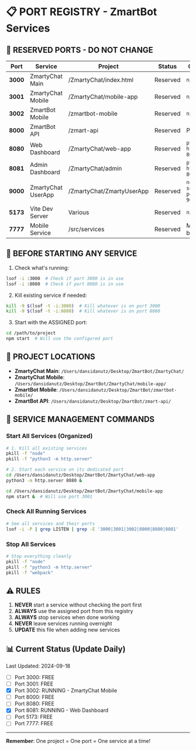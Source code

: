 # 📋 PORT REGISTRY - ZmartBot Services

## 🚦 RESERVED PORTS - DO NOT CHANGE

| Port | Service | Project | Status | Command |
|------|---------|---------|---------|---------|
| **3000** | ZmartyChat Main | /ZmartyChat/index.html | Reserved | `npm start` |
| **3001** | ZmartyChat Mobile | /ZmartyChat/mobile-app | Reserved | `npm start` |
| **3002** | ZmartBot Mobile | /zmartbot-mobile | Reserved | `npm start` |
| **8000** | ZmartBot API | /zmart-api | Reserved | Python API |
| **8080** | Web Dashboard | /ZmartyChat/web-app | Reserved | `python3 -m http.server 8080` |
| **8081** | Admin Dashboard | /ZmartyChat/admin | Reserved | `python3 -m http.server 8081` |
| **9000** | ZmartyChat UserApp | /ZmartyChat/ZmartyUserApp | Reserved | `node server-port-9000.js` |
| **5173** | Vite Dev Server | Various | Reserved | `npm run dev` |
| **7777** | Mobile Service | /src/services | Reserved | Mobile backend |

## 🛑 BEFORE STARTING ANY SERVICE

1. Check what's running:

```bash
lsof -i :3000  # Check if port 3000 is in use
lsof -i :8080  # Check if port 8080 is in use
```

2. Kill existing service if needed:

```bash
kill -9 $(lsof -t -i:3000)  # Kill whatever is on port 3000
kill -9 $(lsof -t -i:8080)  # Kill whatever is on port 8080
```

3. Start with the ASSIGNED port:

```bash
cd /path/to/project
npm start  # Will use the configured port
```

## 📁 PROJECT LOCATIONS

- **ZmartyChat Main**: `/Users/dansidanutz/Desktop/ZmartBot/ZmartyChat/`
- **ZmartyChat Mobile**: `/Users/dansidanutz/Desktop/ZmartBot/ZmartyChat/mobile-app/`
- **ZmartBot Mobile**: `/Users/dansidanutz/Desktop/ZmartBot/zmartbot-mobile/`
- **ZmartBot API**: `/Users/dansidanutz/Desktop/ZmartBot/zmart-api/`

## 🔧 SERVICE MANAGEMENT COMMANDS

### Start All Services (Organized)

```bash
# 1. Kill all existing services
pkill -f "node"
pkill -f "python3 -m http.server"

# 2. Start each service on its dedicated port
cd /Users/dansidanutz/Desktop/ZmartBot/ZmartyChat/web-app
python3 -m http.server 8080 &

cd /Users/dansidanutz/Desktop/ZmartBot/ZmartyChat/mobile-app
npm start &  # Will use port 3001
```

### Check All Running Services

```bash
# See all services and their ports
lsof -i -P | grep LISTEN | grep -E '3000|3001|3002|8000|8080|8081'
```

### Stop All Services

```bash
# Stop everything cleanly
pkill -f "node"
pkill -f "python3 -m http.server"
pkill -f "webpack"
```

## ⚠️ RULES

1. **NEVER** start a service without checking the port first
2. **ALWAYS** use the assigned port from this registry
3. **ALWAYS** stop services when done working
4. **NEVER** leave services running overnight
5. **UPDATE** this file when adding new services

## 📊 Current Status (Update Daily)

Last Updated: 2024-09-18

- [ ] Port 3000: FREE
- [ ] Port 3001: FREE
- [x] Port 3002: RUNNING - ZmartyChat Mobile
- [ ] Port 8000: FREE
- [ ] Port 8080: FREE
- [x] Port 8081: RUNNING - Web Dashboard
- [ ] Port 5173: FREE
- [ ] Port 7777: FREE

---

**Remember**: One project = One port = One service at a time!
